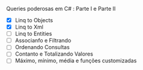 Queries poderosas em C# : Parte I e Parte II

- [x] Linq to Objects
- [x] Linq to Xml
- [ ] Linq to Entities
- [ ] Associanfo e Filtrando
- [ ] Ordenando Consultas
- [ ] Contanto e Totalizando Valores
- [ ] Máximo, mínimo, média e funções customizadas
